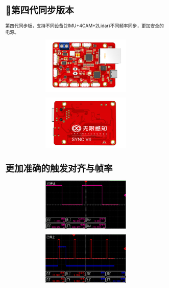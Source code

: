 

# 📸第四代同步版本

第四代同步板，支持不同设备(2IMU+4CAM+2Lidar)不同频率同步，更加安全的电源。
<p align="center">
<img style="width:50%; alt="board_a" src="board_a.png">

<p align="center">
<img style="width:50%; alt="board_b" src="board_b.png">

# 更加准确的触发对齐与帧率

<p align="center">
<img style="width:50%;" alt="1秒钟触发" src="one_second.png">

<p align="center">
<img  style="width:50%; alt="帧率对齐" src="align.png">